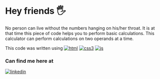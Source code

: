 
# Hey friends 🖐

No person can live without the numbers hanging on his/her throat. 
It is at that time this piece of code helps you to perform basic calculations.
This calculator can perform calculations on two operands at a time.


This code was written using [![html](https://user-images.githubusercontent.com/84311163/169548089-e66ac251-2c4a-48ce-a5a7-043c29db9ef1.svg)]()  [![css3](https://user-images.githubusercontent.com/84311163/169548221-7f9d033e-81a9-4a50-a196-fb8a55bc7f9f.svg)]()  [![js](https://user-images.githubusercontent.com/84311163/169548257-a76ccb5d-a3b7-4f06-8c55-6387f75a0eaa.svg)]()



### Can find me here at 
[![linkedin](https://user-images.githubusercontent.com/84311163/169548532-c5ea6e41-60c3-4c63-ba98-7a297cabce8b.svg)](https://www.linkedin.com/in/jagadeeshundavalli)

